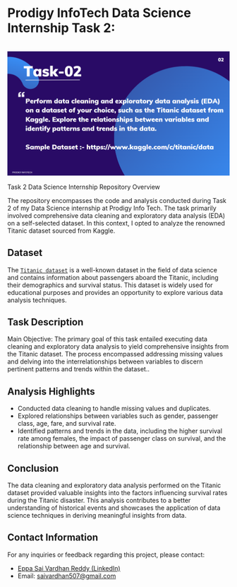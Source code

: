 # Prodigy InfoTech Data Science Internship Task 2:

<br>
<img src="https://github.com/saivardhan507/PRODIGY_DS_02/blob/5f7ce6269cb203cb447af0a692f1d5695df296b5/Task_02.png"   >

Task 2 Data Science Internship Repository Overview

The repository encompasses the code and analysis conducted during Task 2 of my Data Science internship at Prodigy Info Tech. The task primarily involved comprehensive data cleaning and exploratory data analysis (EDA) on a self-selected dataset. In this context, I opted to analyze the renowned Titanic dataset sourced from Kaggle.  

## Dataset
The <a href = "[https://github.com/kindo-tk/PRODIGY_DS_02/blob/main/Titanic-Dataset.csv](https://github.com/saivardhan507/PRODIGY_DS_02/blob/5f7ce6269cb203cb447af0a692f1d5695df296b5/Titanic-Dataset.csv)">`Titanic dataset`</a> is a well-known dataset in the field of data science and contains information about passengers aboard the Titanic, including their demographics and survival status. This dataset is widely used for educational purposes and provides an opportunity to explore various data analysis techniques.

## Task Description
Main Objective:
The primary goal of this task entailed executing data cleaning and exploratory data analysis to yield comprehensive insights from the Titanic dataset. The process encompassed addressing missing values and delving into the interrelationships between variables to discern pertinent patterns and trends within the dataset..


## Analysis Highlights
- Conducted data cleaning to handle missing values and duplicates.
- Explored relationships between variables such as gender, passenger class, age, fare, and survival rate.
- Identified patterns and trends in the data, including the higher survival rate among females, the impact of passenger class on survival, and the relationship between age and survival.

## Conclusion
The data cleaning and exploratory data analysis performed on the Titanic dataset provided valuable insights into the factors influencing survival rates during the Titanic disaster. This analysis contributes to a better understanding of historical events and showcases the application of data science techniques in deriving meaningful insights from data.

## Contact Information
For any inquiries or feedback regarding this project, please contact:

- <a href="https://www.linkedin.com/in/eppa-sai-vardhan-reddy/">Eppa Sai Vardhan Reddy (LinkedIn)</a>
- Email: saivardhan507@gmail.com
